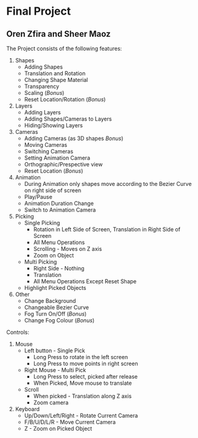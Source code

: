 # Final Project
## Oren Zfira and Sheer Maoz

The Project consists of the following features:
1. Shapes
    - Adding Shapes
    - Translation and Rotation
    - Changing Shape Material
    - Transparency 
    - Scaling (*Bonus*)
    - Reset Location/Rotation (*Bonus*)
2. Layers
    - Adding Layers
    - Adding Shapes/Cameras to Layers
    - Hiding/Showing Layers
3. Cameras
    - Adding Cameras (as 3D shapes *Bonus*)
    - Moving Cameras
    - Switching Cameras
    - Setting Animation Camera
    - Orthographic/Prespective view
    - Reset Location (*Bonus*)
4. Animation
    - During Animation only shapes move according to the Bezier Curve on right side of screen
    - Play/Pause
    - Animation Duration Change
    - Switch to Animation Camera
5. Picking
    - Single Picking
        - Rotation in Left Side of Screen, Translation in Right Side of Screen
        - All Menu Operations
        - Scrolling - Moves on Z axis
        - Zoom on Object
    - Multi Picking
        - Right Side - Nothing
        - Translation
        - All Menu Operations Except Reset Shape
    - Highlight Picked Objects
6. Other
    - Change Background
    - Changeable Bezier Curve
    - Fog Turn On/Off (*Bonus*)
    - Change Fog Colour (*Bonus*)

Controls:
1. Mouse
    - Left button - Single Pick
        - Long Press to rotate in the left screen
        - Long Press to move points in right screen
    - Right Mouse - Multi Pick
        - Long Press to select, picked after release
        - When Picked, Move mouse to translate
    - Scroll
        - When picked - Translation along Z axis
        - Zoom camera
2. Keyboard
    - Up/Down/Left/Right - Rotate Current Camera
    - F/B/U/D/L/R - Move Current Camera
    - Z - Zoom on Picked Object
